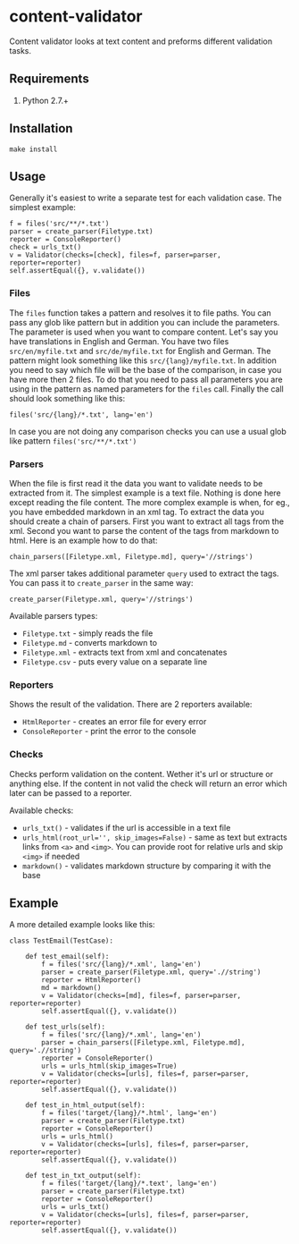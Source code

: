 content-validator
=================

Content validator looks at text content and preforms different validation tasks.

## Requirements

1. Python 2.7.+

## Installation

`make install`

## Usage

Generally it's easiest to write a separate test for each validation case. The simplest example:

```
f = files('src/**/*.txt')
parser = create_parser(Filetype.txt)
reporter = ConsoleReporter()
check = urls_txt()
v = Validator(checks=[check], files=f, parser=parser, reporter=reporter)
self.assertEqual({}, v.validate())
```

### Files

The `files` function takes a pattern and resolves it to file paths. You can pass any glob like pattern but in addition you can include the parameters. The parameter is used when you want to compare content. Let's say you have translations in English and German. You have two files `src/en/myfile.txt`  and `src/de/myfile.txt` for English and German. The pattern might look something like this `src/{lang}/myfile.txt`. In addition you need to say which file will be the base of the comparison, in case you have more then 2 files. To do that you need to pass all parameters you are using in the pattern as named parameters for the `files` call. Finally the call should look something like this:

`files('src/{lang}/*.txt', lang='en')`

In case you are not doing any comparison checks you can use a usual glob like pattern `files('src/**/*.txt')`

### Parsers

When the file is first read it the data you want to validate needs to be extracted from it. The simplest example is a text file. Nothing is done here except reading the file content. The more complex example is when, for eg., you have embedded markdown in an xml tag. To extract the data you should create a chain of parsers. First you want to extract all tags from the xml. Second you want to parse the content of the tags from markdown to html. Here is an example how to do that:

`chain_parsers([Filetype.xml, Filetype.md], query='//strings')`

The xml parser takes additional parameter `query` used to extract the tags. You can pass it to `create_parser` in the same way:

`create_parser(Filetype.xml, query='//strings')`

Available parsers types:

* `Filetype.txt` - simply reads the file
* `Filetype.md` - converts markdown to 
* `Filetype.xml` - extracts text from xml and concatenates
* `Filetype.csv` - puts every value on a separate line

### Reporters

Shows the result of the validation. There are 2 reporters available:

* `HtmlReporter` - creates an error file for every error
* `ConsoleReporter` - print the error to the console

### Checks

Checks perform validation on the content. Wether it's url or structure or anything else. If the content in not valid the check will return an error which later can be passed to a reporter.

Available checks:

* `urls_txt()` - validates if the url is accessible in a text file
* `urls_html(root_url='', skip_images=False)` - same as text but extracts links from `<a>` and `<img>`. You can provide root for relative urls and skip `<img>` if needed
* `markdown()` - validates markdown structure by comparing it with the base

## Example

A more detailed example looks like this:

```
class TestEmail(TestCase):

    def test_email(self):
        f = files('src/{lang}/*.xml', lang='en')
        parser = create_parser(Filetype.xml, query='.//string')
        reporter = HtmlReporter()
        md = markdown()
        v = Validator(checks=[md], files=f, parser=parser, reporter=reporter)
        self.assertEqual({}, v.validate())

    def test_urls(self):
        f = files('src/{lang}/*.xml', lang='en')
        parser = chain_parsers([Filetype.xml, Filetype.md], query='.//string')
        reporter = ConsoleReporter()
        urls = urls_html(skip_images=True)
        v = Validator(checks=[urls], files=f, parser=parser, reporter=reporter)
        self.assertEqual({}, v.validate())

    def test_in_html_output(self):
        f = files('target/{lang}/*.html', lang='en')
        parser = create_parser(Filetype.txt)
        reporter = ConsoleReporter()
        urls = urls_html()
        v = Validator(checks=[urls], files=f, parser=parser, reporter=reporter)
        self.assertEqual({}, v.validate())

    def test_in_txt_output(self):
        f = files('target/{lang}/*.text', lang='en')
        parser = create_parser(Filetype.txt)
        reporter = ConsoleReporter()
        urls = urls_txt()
        v = Validator(checks=[urls], files=f, parser=parser, reporter=reporter)
        self.assertEqual({}, v.validate())
```